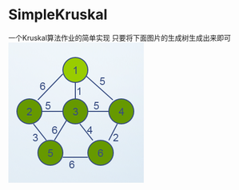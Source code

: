# SimpleKruskal
一个Kruskal算法作业的简单实现
只要将下面图片的生成树生成出来即可
![img](https://github.com/Merborn/SimpleKruskal/blob/master/image.png)
